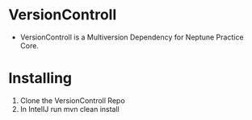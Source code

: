# VersionControll

- VersionControll is a Multiversion Dependency for Neptune Practice Core.

# Installing

1. Clone the VersionControll Repo
2. In IntelIJ run mvn clean install

